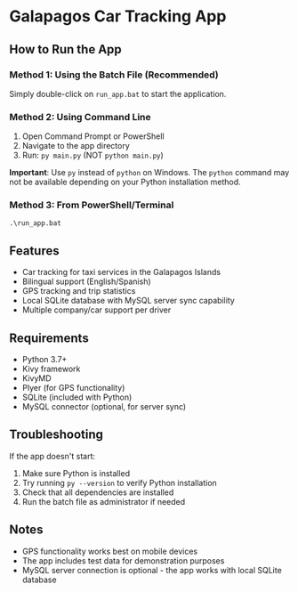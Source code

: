 # Galapagos Car Tracking App

## How to Run the App

### Method 1: Using the Batch File (Recommended)
Simply double-click on `run_app.bat` to start the application.

### Method 2: Using Command Line
1. Open Command Prompt or PowerShell
2. Navigate to the app directory
3. Run: `py main.py` (NOT `python main.py`)

**Important**: Use `py` instead of `python` on Windows. The `python` command may not be available depending on your Python installation method.

### Method 3: From PowerShell/Terminal
```
.\run_app.bat
```

## Features
- Car tracking for taxi services in the Galapagos Islands
- Bilingual support (English/Spanish)
- GPS tracking and trip statistics
- Local SQLite database with MySQL server sync capability
- Multiple company/car support per driver

## Requirements
- Python 3.7+
- Kivy framework
- KivyMD
- Plyer (for GPS functionality)
- SQLite (included with Python)
- MySQL connector (optional, for server sync)

## Troubleshooting
If the app doesn't start:
1. Make sure Python is installed
2. Try running `py --version` to verify Python installation
3. Check that all dependencies are installed
4. Run the batch file as administrator if needed

## Notes
- GPS functionality works best on mobile devices
- The app includes test data for demonstration purposes
- MySQL server connection is optional - the app works with local SQLite database
